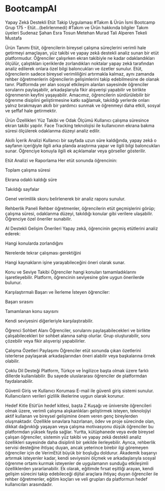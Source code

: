 # BootcampAI
Yapay Zekâ Destekli Etüt Takip Uygulaması
#Takım & Ürün İsmi
Bootcamp Grup 175 - Etüt...(belirlenmedi)
#Takım ve Ürün hakkında bilgiler
Takım üyeleri
Sudenaz Şahan
Esra Tosun 
Metehan Murad Tali
Alperen Tekeli
Mustafa

Ürün Tanımı
Etüt, öğrencilerin bireysel çalışma süreçlerini verimli hale getirmeyi amaçlayan, yüz takibi ve yapay zekâ destekli analiz sunan bir etüt platformudur. Öğrenciler çalışırken ekran takibiyle ne kadar odaklandıkları ölçülür, çalıştıkları içeriklerde zorlandıkları noktalar yapay zekâ tarafından analiz edilerek onlara özel bilgi baloncukları ve özetler sunulur.
Etüt, öğrencilerin sadece bireysel verimliliğini artırmakla kalmaz, aynı zamanda rehber öğretmenlerin öğrencilerin gelişimlerini takip edebilmesine de olanak tanır. Platformda yer alan sosyal etkileşim alanları sayesinde öğrenciler sorularını paylaşabilir, arkadaşlarıyla fikir alışverişi yapabilir ve birlikte öğrenmenin keyfini yaşayabilir.
Amacımız, öğrencilerin sürdürülebilir bir öğrenme disiplini geliştirmesine katkı sağlamak, takıldığı yerlerde onları yalnız bırakmayan akıllı bir yardımcı sunmak ve öğrenmeyi daha etkili, sosyal ve şeffaf hale getirmektir.

Ürün Özellikleri
Yüz Takibi ve Odak Ölçümü
Kullanıcı çalışma süresince ekran takibi yapılır. Face Tracking teknolojisi ile kullanıcının ekrana bakma süresi ölçülerek odaklanma düzeyi analiz edilir.

Akıllı İçerik Analizi
Kullanıcı bir sayfada uzun süre kaldığında, yapay zekâ o sayfanın içeriğiyle ilgili arka planda araştırma yapar ve ilgili bilgi baloncukları sunar. Öğrenciye konuyla ilgili ek açıklamalar veya görseller gösterilir.

Etüt Analizi ve Raporlama
Her etüt sonunda öğrencinin:

Toplam çalışma süresi

Ekrana odaklı kaldığı süre

Takıldığı sayfalar

Genel verimlilik skoru
belirlenerek bir analiz raporu sunulur.

Rehberlik Paneli
Rehber öğretmenler, öğrencilerin etüt geçmişlerini görüp; çalışma süresi, odaklanma düzeyi, takıldığı konular gibi verilere ulaşabilir. Öğrenciye özel öneriler sunabilir.

AI Destekli Gelişim Önerileri
Yapay zekâ, öğrencinin geçmiş etütlerini analiz ederek:

Hangi konularda zorlandığını

Nerelerde tekrar çalışması gerektiğini

Hangi kaynakların işine yarayabileceğini
öneri olarak sunar.

Konu ve Seviye Takibi
Öğrenciler hangi konuları tamamladıklarını işaretleyebilir. Platform, öğrencinin seviyesine göre uygun önerilerde bulunur.

Karşılaştırmalı Başarı ve İlerleme
İsteyen öğrenciler:

Başarı sırasını

Tamamlanan konu sayısını

Kendi seviyesini diğerleriyle karşılaştırabilir.

Öğrenci Sohbet Alanı
Öğrenciler, sorularını paylaşabilecekleri ve birlikte çalışabilecekleri bir sohbet alanına sahip olurlar. Grup oluşturabilir, soru çözebilir veya fikir alışverişi yapabilirler.

Çalışma Özetleri Paylaşımı
Öğrenciler etüt sonunda çıkan özetlerini isterlerse paylaşarak arkadaşlarından öneri alabilir veya başkalarına örnek olabilir.

Çoklu Dil Desteği
Platform, Türkçe ve İngilizce başta olmak üzere farklı dillerde kullanılabilir. Bu sayede uluslararası öğrenciler de platformdan faydalanabilir.

Güvenli Giriş ve Kullanıcı Koruması
E-mail ile güvenli giriş sistemi sunulur. Kullanıcıların verileri gizlilik ilkelerine uygun olarak korunur.

Hedef Kitle
Etüt’ün hedef kitlesi, başta Z Kuşağı ve üniversite öğrencileri olmak üzere, verimli çalışma alışkanlıkları geliştirmek isteyen, teknolojiyi aktif kullanan ve bireysel gelişimine önem veren genç bireylerden oluşmaktadır.
Özellikle sınavlara hazırlanan, ödev ve proje sürecinde olan, dikkat dağınıklığı yaşayan veya çalışma motivasyonu düşük öğrenciler bu platformdan yüksek fayda sağlar. Yurtta, kütüphanede veya evde bireysel çalışan öğrenciler, sistemin yüz takibi ve yapay zekâ destekli analiz özellikleri sayesinde daha disiplinli bir şekilde ilerleyebilir.
Ayrıca, rehberlik servisi desteğine ihtiyaç duyan, ancak yeterince birebir ilgi göremeyen öğrenciler için de VerimEtüt büyük bir boşluğu doldurur. Akademik başarıyı artırmak isteyenler kadar, kendi seviyesini ölçmek ve arkadaşlarıyla sosyal öğrenme ortamı kurmak isteyenler de uygulamanın sunduğu etkileşimli özelliklerden yararlanabilir.
Ek olarak, eğitimde fırsat eşitliği arayan, kendi gelişim sürecini takip edebileceği dijital araçlara ihtiyaç duyan öğrenciler ile rehber öğretmenler, eğitim koçları ve veli grupları da platformun hedef kullanıcıları arasındadır.







